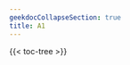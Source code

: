 ```yaml
---
geekdocCollapseSection: true
title: A1
---
```


<!-- spellchecker-disable -->

{{< toc-tree >}}

<!-- spellchecker-enable -->
